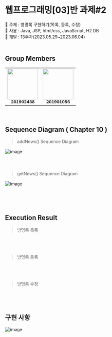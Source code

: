 # 웹프로그래밍[03]반 과제#2 　 
🏅 주제 : 방명록 구현하기(목록, 등록, 수정)　   
🥇 사용 : Java, JSP, html/css, JavaScript, H2 DB 　   
🥈 개발 : 13주차(2023.05.29~2023.06.04) 　   
　   
## Group Members
<table>
  <tbody><tr>
    <td align="center"><a href="https://github.com/inpink"><img src="https://avatars.githubusercontent.com/u/108166692?v=4" width="100px;" alt="" style="max-width: 100%;"><br><sub><b>201902438</b></sub></a><br></td>
    <td align="center"><a href="https://github.com/eun6"><img src="https://avatars.githubusercontent.com/u/86345507?v=4" width="100px;" alt="" style="max-width: 100%;"><br><sub><b>201901056</b></sub></a><br></td>      
  </tr>
</tbody></table>
　   
　   
　   
　   
    
## Sequence Diagram ( Chapter 10 )   
> addNews() Sequence Diagram

![image](https://github.com/inpink/webP_noticeBoard/assets/108166692/e7a7bc88-1036-4211-87cd-c2599174a510)
　   
　   
　   
> getNews() Sequence Diagram

![image](https://github.com/inpink/webP_noticeBoard/assets/108166692/887b50cd-9e8a-4724-a577-08ba6b8164d7)
　   
　   
　   
　   
    
## Execution Result

> 방명록 목록

 　   
 　   
> 방명록 등록

 　   
 　   
> 방명록 수정

 　   
 　   
## 구현 사항

![image](https://github.com/inpink/webP_noticeBoard/assets/108166692/0a0a5f9b-30c8-4c3b-90c1-764b3f6ffc0c)
